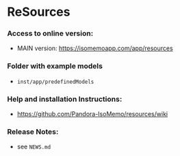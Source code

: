 # ReSources

### Access to online version:
- MAIN version: https://isomemoapp.com/app/resources

### Folder with example models
- `inst/app/predefinedModels`

### Help and installation Instructions:
- https://github.com/Pandora-IsoMemo/resources/wiki

### Release Notes:
- see `NEWS.md`
